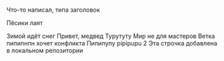Что-то написал, типа заголовок

Пёсики лаят

Зимой идёт снег
Привет, медвед
Турутуту
Мир не для мастеров
Ветка пипипнпн хочет конфликта
Пипипупу
pipipupu 2
Эта строчка добавлена в локальном репозитории